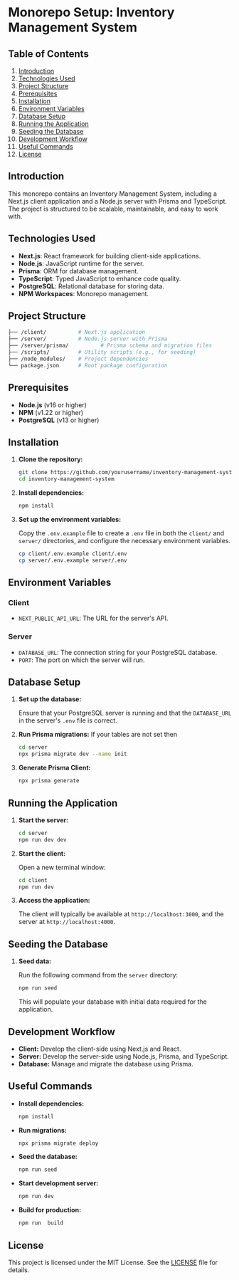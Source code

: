 # Monorepo Setup: Inventory Management System

## Table of Contents

1. [Introduction](#introduction)
2. [Technologies Used](#technologies-used)
3. [Project Structure](#project-structure)
4. [Prerequisites](#prerequisites)
5. [Installation](#installation)
6. [Environment Variables](#environment-variables)
7. [Database Setup](#database-setup)
8. [Running the Application](#running-the-application)
9. [Seeding the Database](#seeding-the-database)
10. [Development Workflow](#development-workflow)
11. [Useful Commands](#useful-commands)
13. [License](#license)

## Introduction

This monorepo contains an Inventory Management System, including a Next.js client application and a Node.js server with Prisma and TypeScript. The project is structured to be scalable, maintainable, and easy to work with.

## Technologies Used

- **Next.js**: React framework for building client-side applications.
- **Node.js**: JavaScript runtime for the server.
- **Prisma**: ORM for database management.
- **TypeScript**: Typed JavaScript to enhance code quality.
- **PostgreSQL**: Relational database for storing data.
- **NPM Workspaces**: Monorepo management.

## Project Structure

```bash
├── /client/          # Next.js application
├── /server/          # Node.js server with Prisma
├── /server/prisma/          # Prisma schema and migration files
├── /scripts/         # Utility scripts (e.g., for seeding)
├── /node_modules/    # Project dependencies
└── package.json      # Root package configuration
```

## Prerequisites

- **Node.js** (v16 or higher)
- **NPM** (v1.22 or higher)
- **PostgreSQL** (v13 or higher)

## Installation

1. **Clone the repository:**

    ```bash
    git clone https://github.com/yourusername/inventory-management-system.git
    cd inventory-management-system
    ```

2. **Install dependencies:**

    ```bash
    npm install
    ```

3. **Set up the environment variables:**

    Copy the `.env.example` file to create a `.env` file in both the `client/` and `server/` directories, and configure the necessary environment variables.

    ```bash
    cp client/.env.example client/.env
    cp server/.env.example server/.env
    ```

## Environment Variables

### Client

- `NEXT_PUBLIC_API_URL`: The URL for the server's API.

### Server

- `DATABASE_URL`: The connection string for your PostgreSQL database.
- `PORT`: The port on which the server will run.

## Database Setup

1. **Set up the database:**

    Ensure that your PostgreSQL server is running and that the `DATABASE_URL` in the server's `.env` file is correct.

2. **Run Prisma migrations:**
    If your tables are not set then 
    ```bash
    cd server
    npx prisma migrate dev --name init 
    ```

3. **Generate Prisma Client:**

    ```bash
    npx prisma generate
    ```

## Running the Application

1. **Start the server:**

    ```bash
    cd server
    npm run dev dev
    ```

2. **Start the client:**

    Open a new terminal window:

    ```bash
    cd client
    npm run dev
    ```

3. **Access the application:**

    The client will typically be available at `http://localhost:3000`, and the server at `http://localhost:4000`.

## Seeding the Database

1. **Seed data:**

    Run the following command from the `server` directory:

    ```bash
    npm run seed
    ```

    This will populate your database with initial data required for the application.

## Development Workflow

- **Client:** Develop the client-side using Next.js and React.
- **Server:** Develop the server-side using Node.js, Prisma, and TypeScript.
- **Database:** Manage and migrate the database using Prisma.

## Useful Commands

- **Install dependencies:**

    ```bash
    npm install
    ```

- **Run migrations:**

    ```bash
    npx prisma migrate deploy
    ```

- **Seed the database:**

    ```bash
    npm run seed
    ```

- **Start development server:**

    ```bash
    npm run dev
    ```

- **Build for production:**

    ```bash
    npm run  build
    ```


## License

This project is licensed under the MIT License. See the [LICENSE](LICENSE) file for details.
